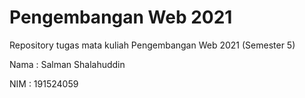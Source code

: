 # Pengembangan Web 2021
Repository tugas mata kuliah Pengembangan Web 2021 (Semester 5)

<p>Nama : Salman Shalahuddin</p>
<p>NIM  : 191524059</p>
